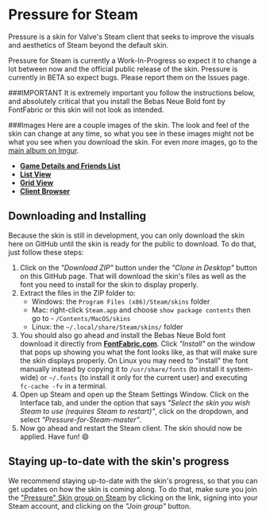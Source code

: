 Pressure for Steam
==================

Pressure is a skin for Valve's Steam client that seeks to improve the visuals and aesthetics of Steam beyond the default skin. 

Pressure for Steam is currently a Work-In-Progress so expect it to change a lot between now and the official public release of the skin. Pressure is currently in BETA so expect bugs. Please report them on the Issues page.

###IMPORTANT
It is extremely important you follow the instructions below, and absolutely critical that you install the Bebas Neue Bold font by FontFabric or this skin will not look as intended.


###Images
Here are a couple images of the skin. The look and feel of the skin can change at any time, so what you see in these images might not be what you see when you download the skin. For even more images, go to the [main album on Imgur](http://imgur.com/a/yUiQW).

* [**Game Details and Friends List**](http://i.imgur.com/v1K6Ttu.png)
* [**List View**](http://i.imgur.com/BEnmKVW.png)
* [**Grid View**](http://i.imgur.com/pVY4urS.png)
* [**Client Browser**](http://i.imgur.com/VdSu8kn.png)

## Downloading and Installing

Because the skin is still in development, you can only download the skin here on GitHub until the skin is ready for the public to download.  To do that, just follow these steps:



1. Click on the *"Download ZIP"* button under the *"Clone in Desktop"* button on this GitHub page. That will download the skin's files as well as the font you need to install for the skin to display properly.
2. Extract the files in the ZIP folder to:
	* Windows: the `Program Files (x86)/Steam/skins` folder
	* Mac: right-click `Steam.app` and choose `show package contents` then go to - `/Contents/MacOS/skins`
	* Linux: the `~/.local/share/Steam/skins/` folder
3. You should also go ahead and install the Bebas Neue Bold font download it directly from [**FontFabric.com**](http://fontfabric.com/downfont/bebas.zip). Click *"Install"* on the window that pops up showing you what the font looks like, as that will make sure the skin displays properly. On Linux you may need to "install" the font manually instead by copying it to `/usr/share/fonts` (to install it system-wide) or `~/.fonts` (to install it only for the current user) and executing `fc-cache -fv` in a terminal.
4. Open up Steam and open up the Steam Settings Window. Click on the Interface tab, and under the option that says *"Select the skin you wish Steam to use (requires Steam to restart)"*, click on the dropdown, and select *"Pressure-for-Steam-master"*. 
5. Now go ahead and restart the Steam client. The skin should now be applied. Have fun! :smile:

## Staying up-to-date with the skin's progress
We recommend staying up-to-date with the skin's progress, so that you can get updates on how the skin is coming along. To do that, make sure you join the ["Pressure" Skin group on Steam](http://steamcommunity.com/groups/pressureskin) by clicking on the link, signing into your Steam account, and clicking on the *"Join group"* button.

